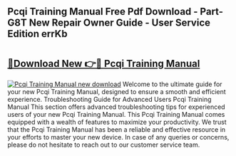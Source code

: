 ## Pcqi Training Manual Free Pdf Download - Part-G8T New Repair Owner Guide - User Service Edition errKb

# <h2><a href="http://cf17856.oget.top/?id=Pcqi+Training+Manual">🔗Download New 👉🔴 Pcqi Training Manual</a></h2>

[![Pcqi Training Manual new download](https://i.imgur.com/5g1atiW.png)](http://cf17856.oget.top/?id=Pcqi+Training+Manual)
Welcome to the ultimate guide for your new Pcqi Training Manual, designed to ensure a smooth and efficient experience. Troubleshooting Guide for Advanced Users Pcqi Training Manual This section offers advanced troubleshooting tips for experienced users of your new Pcqi Training Manual. This Pcqi Training Manual comes equipped with a wealth of features to maximize your productivity. We trust that the Pcqi Training Manual has been a reliable and effective resource in your efforts to master your new device. In case of any queries or concerns, please do not hesitate to reach out to our customer service team.
